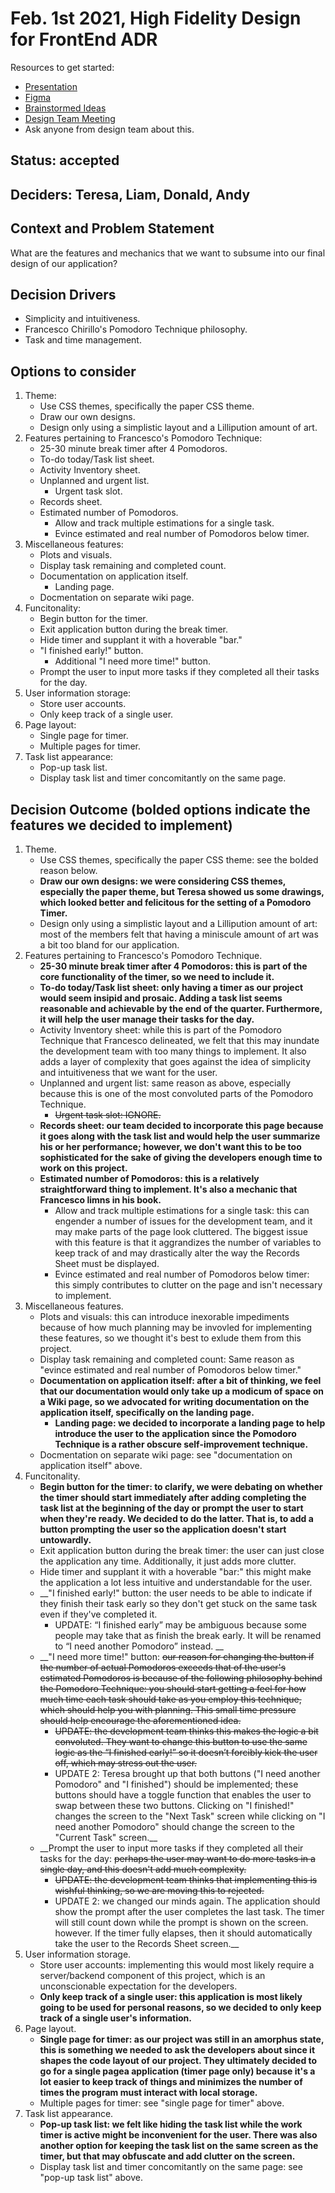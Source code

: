 # Feb. 1st 2021, High Fidelity Design for FrontEnd ADR

Resources to get started:

- [Presentation](https://github.com/DonaldWolfson/cse110-w21-group29/blob/main/specs/brainstorm/Electric%20Pomato%20UI/UX%20Design%20(Complete)/high_fidelity_interface_design.pdf)
- [Figma](https://www.figma.com/file/0xkjAbdUK1WsQjAqwKRYTc/Electric-Pomato-Prototype?node-id=0%3A1)
- [Brainstormed Ideas](https://github.com/DonaldWolfson/cse110-w21-group29/tree/main/specs/brainstorm)
- [Design Team Meeting](https://github.com/DonaldWolfson/cse110-w21-group29/blob/main/admin/meetings/012521-design.md)
- Ask anyone from design team about this.

## Status: accepted

## Deciders: Teresa, Liam, Donald, Andy

## Context and Problem Statement

What are the features and mechanics that we want to subsume into our final design of our application?

## Decision Drivers

- Simplicity and intuitiveness.
- Francesco Chirillo's Pomodoro Technique philosophy.
- Task and time management.

## Options to consider

1. Theme:
    - Use CSS themes, specifically the paper CSS theme.
    - Draw our own designs.
    - Design only using a simplistic layout and a Lillipution amount of art.
2. Features pertaining to Francesco's Pomodoro Technique:
    - 25-30 minute break timer after 4 Pomodoros.
    - To-do today/Task list sheet.
    - Activity Inventory sheet.
    - Unplanned and urgent list.
        - Urgent task slot.
    - Records sheet.
    - Estimated number of Pomodoros.
        - Allow and track multiple estimations for a single task.
        - Evince estimated and real number of Pomodoros below timer.
3. Miscellaneous features:
    - Plots and visuals.
    - Display task remaining and completed count.
    - Documentation on application itself.
        - Landing page.
    - Docmentation on separate wiki page.
4. Funcitonality:
    - Begin button for the timer.
    - Exit application button during the break timer.
    - Hide timer and supplant it with a hoverable "bar."
    - "I finished early!" button.
        - Additional "I need more time!" button.
    - Prompt the user to input more tasks if they completed all their tasks for the day.
5. User information storage:
    - Store user accounts.
    - Only keep track of a single user.
6. Page layout:
    - Single page for timer.
    - Multiple pages for timer.
7. Task list appearance:
    - Pop-up task list.
    - Display task list and timer concomitantly on the same page.

## Decision Outcome (bolded options indicate the features we decided to implement)

1. Theme.
    - Use CSS themes, specifically the paper CSS theme: see the bolded reason below.
    - __Draw our own designs: we were considering CSS themes, especially the paper theme, but Teresa showed us some drawings, which looked better and felicitous for the setting of a Pomodoro Timer.__
    - Design only using a simplistic layout and a Lillipution amount of art: most of the members felt that having a miniscule amount of art was a bit too bland for our application.
2. Features pertaining to Francesco's Pomodoro Technique.
    - __25-30 minute break timer after 4 Pomodoros: this is part of the core functionality of the timer, so we need to include it.__
    - __To-do today/Task list sheet: only having a timer as our project would seem insipid and prosaic. Adding a task list seems reasonable and achievable by the end of the quarter. Furthermore, it will help the user manage their tasks for the day.__
    - Activity Inventory sheet: while this is part of the Pomodoro Technique that Francesco delineated, we felt that this may inundate the development team with too many things to implement. It also adds a layer of complexity that goes against the idea of simplicity and intuitiveness that we want for the user.
    - Unplanned and urgent list: same reason as above, especially because this is one of the most convoluted parts of the Pomodoro Technique.
        - ~~Urgent task slot: IGNORE.~~
    - __Records sheet: our team decided to incorporate this page because it goes along with the task list and would help the user summarize his or her performance; however, we don't want this to be too sophisticated for the sake of giving the developers enough time to work on this project.__
    - __Estimated number of Pomodoros: this is a relatively straightforward thing to implement. It's also a mechanic that Francesco limns in his book.__
        - Allow and track multiple estimations for a single task: this can engender a number of issues for the development team, and it may make parts of the page look cluttered. The biggest issue with this feature is that it aggrandizes the number of variables to keep track of and may drastically alter the way the Records Sheet must be displayed.
        - Evince estimated and real number of Pomodoros below timer: this simply contributes to clutter on the page and isn't necessary to implement.
3. Miscellaneous features.
    - Plots and visuals: this can introduce inexorable impediments because of how much planning may be invovled for implementing these features, so we thought it's best to exlude them from this project.
    - Display task remaining and completed count: Same reason as "evince estimated and real number of Pomodoros below timer."
    - __Documentation on application itself: after a bit of thinking, we feel that our documentation would only take up a modicum of space on a Wiki page, so we advocated for writing documentation on the application itself, specifically on the landing page.__
        - __Landing page: we decided to incorporate a landing page to help introduce the user to the application since the Pomodoro Technique is a rather obscure self-improvement technique.__
    - Docmentation on separate wiki page: see "documentation on application itself" above.
4. Funcitonality.
    - __Begin button for the timer: to clarify, we were debating on whether the timer should start immediately after adding completing the task list at the beginning of the day or prompt the user to start when they're ready. We decided to do the latter. That is, to add a button prompting the user so the application doesn't start untowardly.__
    - Exit application button during the break timer: the user can just close the application any time. Additionally, it just adds more clutter.
    - Hide timer and supplant it with a hoverable "bar:" this might make the application a lot less intuitive and understandable for the user.
    - __"I finished early!" button: the user needs to be able to indicate if they finish their task early so they don't get stuck on the same task even if they've completed it.
        - UPDATE: “I finished early” may be ambiguous because some people may take that as finish the break early. It will be renamed to “I need another Pomodoro” instead. __
    - __"I need more time!" button: ~~our reason for changing the button if the number of actual Pomodoros exceeds that of the user's estimated Pomodoros is because of the following philosophy behind the Pomodoro Technique: you should start getting a feel for how much time each task should take as you employ this technique, which should help you with planning. This small time pressure should help encourage the aforementioned idea.~~
        - ~~UPDATE: the development team thinks this makes the logic a bit convoluted. They want to change this button to use the same logic as the “I finished early!” so it doesn’t forcibly kick the user off, which may stress out the user.~~
        - UPDATE 2: Teresa brought up that both buttons ("I need another Pomodoro" and "I finished") should be implemented; these buttons should have a toggle function that enables the user to swap between these two buttons. Clicking on "I finished!" changes the screen to the "Next Task" screen while clicking on "I need another Pomodoro" should change the screen to the "Current Task" screen.__
    - __Prompt the user to input more tasks if they completed all their tasks for the day: ~~perhaps the user may want to do more tasks in a single day, and this doesn't add much complexity.~~
        - ~~UPDATE: the development team thinks that implementing this is wishful thinking, so we are moving this to rejected.~~
        - UPDATE 2: we changed our minds again. The application should show the prompt after the user completes the last task. The timer will still count down while the prompt is shown on the screen. however. If the timer fully elapses, then it should automatically take the user to the Records Sheet screen.__
5. User information storage.
    - Store user accounts: implementing this would most likely require a server/backend component of this project, which is an unconscionable expectation for the developers.
    - __Only keep track of a single user: this application is most likely going to be used for personal reasons, so we decided to only keep track of a single user's information.__
6. Page layout.
    - __Single page for timer: as our project was still in an amorphus state, this is something we needed to ask the developers about since it shapes the code layout of our project. They ultimately decided to go for a single pagea application (timer page only) because it's a lot easier to keep track of things and minimizes the number of times the program must interact with local storage.__
    - Multiple pages for timer: see "single page for timer" above.
7. Task list appearance.
    - __Pop-up task list: we felt like hiding the task list while the work timer is active might be inconvenient for the user. There was also another option for keeping the task list on the same screen as the timer, but that may obfuscate and add clutter on the screen.__
    - Display task list and timer concomitantly on the same page: see "pop-up task list" above.
